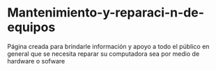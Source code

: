 # Mantenimiento-y-reparaci-n-de-equipos
Página creada para brindarle información y apoyo a todo el público en general que se necesita reparar su computadora sea por medio de hardware o sofware
